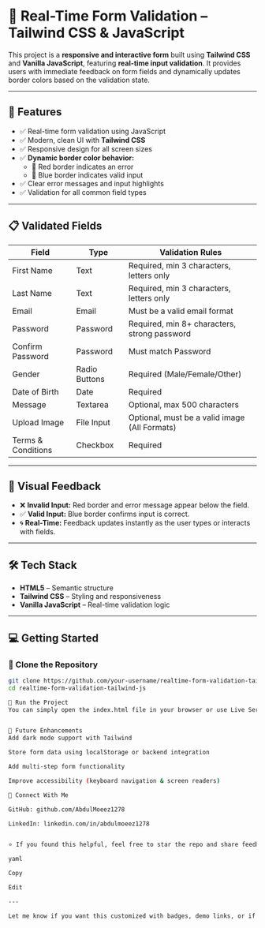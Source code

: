 # 📄 Real-Time Form Validation – Tailwind CSS & JavaScript

This project is a **responsive and interactive form** built using **Tailwind CSS** and **Vanilla JavaScript**, featuring **real-time input validation**. It provides users with immediate feedback on form fields and dynamically updates border colors based on the validation state.

---

## 🚀 Features

- ✅ Real-time form validation using JavaScript
- ✅ Modern, clean UI with **Tailwind CSS**
- ✅ Responsive design for all screen sizes
- ✅ **Dynamic border color behavior:**
  - 🔴 Red border indicates an error
  - 🔵 Blue border indicates valid input
- ✅ Clear error messages and input highlights
- ✅ Validation for all common field types

---

## 📋 Validated Fields

| Field              | Type             | Validation Rules                                   |
|-------------------|------------------|----------------------------------------------------|
| First Name        | Text             | Required, min 3 characters, letters only           |
| Last Name         | Text             | Required, min 3 characters, letters only           |
| Email             | Email            | Must be a valid email format                       |
| Password          | Password         | Required, min 8+ characters, strong password        |
| Confirm Password  | Password         | Must match Password                                |
| Gender            | Radio Buttons    | Required (Male/Female/Other)                       |
| Date of Birth     | Date             | Required                                           |
| Message           | Textarea         | Optional, max 500 characters                       |
| Upload Image      | File Input       | Optional, must be a valid image (All Formats)          |
| Terms & Conditions| Checkbox         | Required                                           |

---

## 🎨 Visual Feedback

- ❌ **Invalid Input:** Red border and error message appear below the field.
- ✅ **Valid Input:** Blue border confirms input is correct.
- 🌀 **Real-Time:** Feedback updates instantly as the user types or interacts with fields.

---

## 🛠️ Tech Stack

- **HTML5** – Semantic structure
- **Tailwind CSS** – Styling and responsiveness
- **Vanilla JavaScript** – Real-time validation logic

---

## 💻 Getting Started

### 📁 Clone the Repository

```bash
git clone https://github.com/your-username/realtime-form-validation-tailwind-js.git
cd realtime-form-validation-tailwind-js

🚀 Run the Project
You can simply open the index.html file in your browser or use Live Server in VS Code.


📌 Future Enhancements
Add dark mode support with Tailwind

Store form data using localStorage or backend integration

Add multi-step form functionality

Improve accessibility (keyboard navigation & screen readers)

🔗 Connect With Me

GitHub: github.com/AbdulMoeez1278

LinkedIn: linkedin.com/in/abdulmoeez1278


⭐ If you found this helpful, feel free to star the repo and share feedback!

yaml

Copy

Edit

---

Let me know if you want this customized with badges, demo links, or if you'd like to turn it into a multi-page or backend-enabled form!
